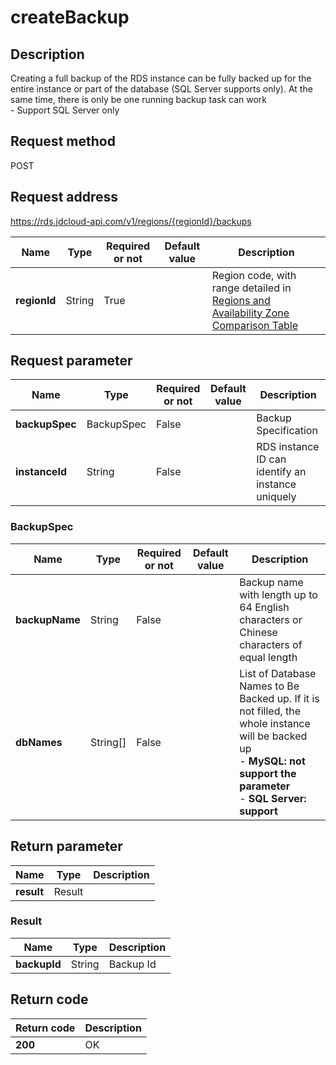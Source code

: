 # createBackup


## Description
Creating a full backup of the RDS instance can be fully backed up for the entire instance or part of the database (SQL Server supports only). At the same time, there is only be one running backup task can work<br>- Support SQL Server only

## Request method
POST

## Request address
https://rds.jdcloud-api.com/v1/regions/{regionId}/backups

|Name|Type|Required or not|Default value|Description|
|---|---|---|---|---|
|**regionId**|String|True||Region code, with range detailed in [Regions and Availability Zone Comparison Table](../Enum-Definitions/Regions-AZ.md)|

## Request parameter
|Name|Type|Required or not|Default value|Description|
|---|---|---|---|---|
|**backupSpec**|BackupSpec|False||Backup Specification|
|**instanceId**|String|False||RDS instance ID can identify an instance uniquely|

### <a name="BackupSpec">BackupSpec</a>
|Name|Type|Required or not|Default value|Description|
|---|---|---|---|---|
|**backupName**|String|False||Backup name with length up to 64 English characters or Chinese characters of equal length|
|**dbNames**|String[]|False||List of Database Names to Be Backed up. If it is not filled, the whole instance will be backed up<br>- **MySQL: not support the parameter**<br>- **SQL Server: support**|

## Return parameter
|Name|Type|Description|
|---|---|---|
|**result**|Result||


### <a name="Result">Result</a>
|Name|Type|Description|
|---|---|---|
|**backupId**|String|Backup Id|

## Return code
|Return code|Description|
|---|---|
|**200**|OK|
